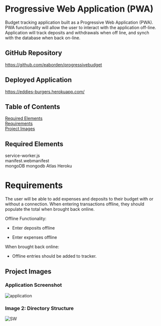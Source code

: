 # Progressive Web Application (PWA)

Budget tracking application built as a Progressive Web Application (PWA).  PWA functionality will allow the user to interact with the application off-line.  Application will track deposits and withdrawals when off line, and synch with the database when back on-line. 

## GitHub Repository

https://github.com/eaborden/progressivebudget

## Deployed Application
https://eddies-burgers.herokuapp.com/

## Table of Contents
[Required Elements](#required-elements) \
[Requirements](#requirements) \
[Project Images](#project-images)

## Required Elements
service-worker.js\
manifest.webmanifest\
mongoDB
mongodb Atlas
Heroku

# Requirements

The user will be able to add expenses and deposits to their budget with or without a connection. When entering transactions offline, they should populate the total when brought back online.

Offline Functionality:

  * Enter deposits offline

  * Enter expenses offline

When brought back online:

  * Offline entries should be added to tracker.

## Project Images

###  Application Screenshot

![application](https://github.com/eaborden/progressivebudget/blob/master/public/assets/img/application.png?raw=true)

### Image 2: Directory Structure

![SW](https://github.com/eaborden/burger/blob/master/public/assets/img/SW.png?raw=true)
